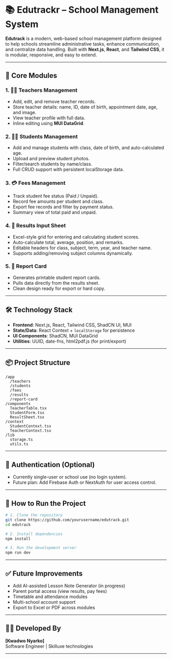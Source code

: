 

# 📚 **Edutrackr – School Management System**

**Edutrack** is a modern, web-based school management platform designed to help schools streamline administrative tasks, enhance communication, and centralize data handling. Built with **Next.js**, **React**, and **Tailwind CSS**, it is modular, responsive, and easy to extend.

---

## 🧩 **Core Modules**

### 1. 👨‍🏫 Teachers Management
- Add, edit, and remove teacher records.
- Store teacher details: name, ID, date of birth, appointment date, age, and image.
- View teacher profile with full data.
- Inline editing using **MUI DataGrid**.

### 2. 👨‍🎓 Students Management
- Add and manage students with class, date of birth, and auto-calculated age.
- Upload and preview student photos.
- Filter/search students by name/class.
- Full CRUD support with persistent localStorage data.

### 3. 💳 Fees Management
- Track student fee status (Paid / Unpaid).
- Record fee amounts per student and class.
- Export fee records and filter by payment status.
- Summary view of total paid and unpaid.

### 4. 🧾 Results Input Sheet
- Excel-style grid for entering and calculating student scores.
- Auto-calculate total, average, position, and remarks.
- Editable headers for class, subject, term, year, and teacher name.
- Supports adding/removing subject columns dynamically.

### 5. 📄 Report Card
- Generates printable student report cards.
- Pulls data directly from the results sheet.
- Clean design ready for export or hard copy.

---

## 🛠 **Technology Stack**
- **Frontend**: Next.js, React, Tailwind CSS, ShadCN UI, MUI
- **State/Data**: React Context + `localStorage` for persistence
- **UI Components**: ShadCN, MUI DataGrid
- **Utilities**: UUID, date-fns, html2pdf.js (for print/export)

---

## 📦 **Project Structure**
```
/app
  /teachers
  /students
  /fees
  /results
  /report-card
/components
  TeacherTable.tsx
  StudentForm.tsx
  ResultSheet.tsx
/context
  StudentContext.tsx
  TeacherContext.tsx
/lib
  storage.ts
  utils.ts
```

---

## 🔐 Authentication (Optional)
- Currently single-user or school use (no login system).
- Future plan: Add Firebase Auth or NextAuth for user access control.

---

## 🚀 How to Run the Project

```bash
# 1. Clone the repository
git clone https://github.com/yourusername/edutrack.git
cd edutrack

# 2. Install dependencies
npm install

# 3. Run the development server
npm run dev
```

---

## ✅ Future Improvements
- Add AI-assisted Lesson Note Generator (in progress)
- Parent portal access (view results, pay fees)
- Timetable and attendance modules
- Multi-school account support
- Export to Excel or PDF across modules

---

## 👨‍💻 Developed By
**[Kwadwo Nyarko]**  
Software Engineer | Skilluxe technologies

---

